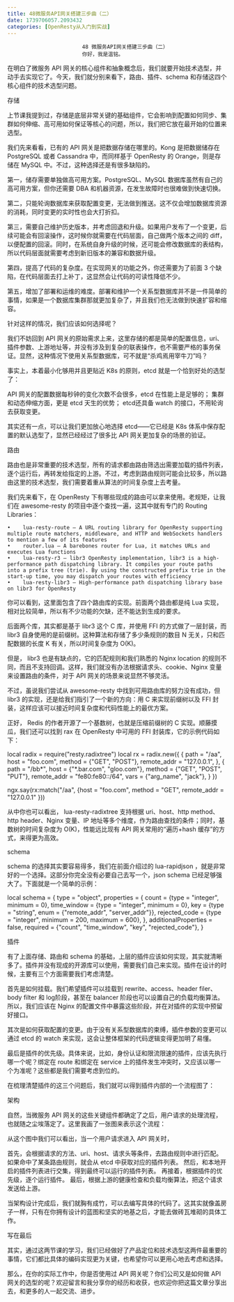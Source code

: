 ```yaml
---
title: 48微服务API网关搭建三步曲（二）
date: 1739706057.2093432
categories: [OpenResty从入门到实战]
---
```

                            48 微服务API网关搭建三步曲（二）
                            你好，我是温铭。

在明白了微服务 API 网关的核心组件和抽象概念后，我们就要开始技术选型，并动手去实现它了。今天，我们就分别来看下，路由、插件、schema 和存储这四个核心组件的技术选型问题。

存储

上节课我提到过，存储是底层非常关键的基础组件，它会影响到配置如何同步、集群如何伸缩、高可用如何保证等核心的问题，所以，我们把它放在最开始的位置来选型。

我们先来看看，已有的 API 网关是把数据存储在哪里的。Kong 是把数据储存在PostgreSQL 或者 Cassandra 中，而同样基于 OpenResty 的 Orange，则是存储在 MySQL 中。不过，这种选择还是有很多缺陷的。

第一，储存需要单独做高可用方案。PostgreSQL、MySQL 数据库虽然有自己的高可用方案，但你还需要 DBA 和机器资源，在发生故障时也很难做到快速切换。

第二，只能轮询数据库来获取配置变更，无法做到推送。这不仅会增加数据库资源的消耗，同时变更的实时性也会大打折扣。

第三，需要自己维护历史版本，并考虑回退和升级。如果用户发布了一个变更，后续可能会有回滚操作，这时候你就需要在代码层面，自己做两个版本之间的 diff，以便配置的回滚。同时，在系统自身升级的时候，还可能会修改数据库的表结构，所以代码层面就需要考虑到新旧版本的兼容和数据升级。

第四，提高了代码的复杂度。在实现网关的功能之外，你还需要为了前面 3 个缺陷，在代码层面去打上补丁，这显然会让代码的可读性降低不少。

第五，增加了部署和运维的难度。部署和维护一个关系型数据库并不是一件简单的事情，如果是一个数据库集群那就更加复杂了，并且我们也无法做到快速扩容和缩容。

针对这样的情况，我们应该如何选择呢？

我们不妨回到 API 网关的原始需求上来，这里存储的都是简单的配置信息，uri、插件参数、上游地址等，并没有涉及到复杂的联表操作，也不需要严格的事务保证。显然，这种情况下使用关系型数据库，可不就是“杀鸡焉用宰牛刀”吗？

事实上，本着最小化够用并且更贴近 K8s 的原则，etcd 就是一个恰到好处的选型了：


API 网关的配置数据每秒钟的变化次数不会很多，etcd 在性能上是足够的；
集群和动态伸缩方面，更是 etcd 天生的优势；
etcd还具备 watch 的接口，不用轮询去获取变更。


其实还有一点，可以让我们更加放心地选择 etcd——它已经是 K8s 体系中保存配置的默认选型了，显然已经经过了很多比 API 网关更加复杂的场景的验证。

路由

路由也是非常重要的技术选型，所有的请求都由路由筛选出需要加载的插件列表，逐个运行后，再转发给指定的上游。不过，考虑到路由规则可能会比较多，所以路由这里的技术选型，我们需要着重从算法的时间复杂度上去考量。

我们先来看下，在 OpenResty 下有哪些现成的路由可以拿来使用。老规矩，让我们在 awesome-resty 的项目中逐个查找一遍，这其中就有专门的 Routing Libraries：

    •    lua-resty-route — A URL routing library for OpenResty supporting multiple route matchers, middleware, and HTTP and WebSockets handlers to mention a few of its features
    •    router.lua — A barebones router for Lua, it matches URLs and executes Lua functions
    •    lua-resty-r3 — libr3 OpenResty implementation, libr3 is a high-performance path dispatching library. It compiles your route paths into a prefix tree (trie). By using the constructed prefix trie in the start-up time, you may dispatch your routes with efficiency
    •    lua-resty-libr3 — High-performance path dispatching library base on libr3 for OpenResty


你可以看到，这里面包含了四个路由库的实现。前面两个路由都是纯 Lua 实现，相对比较简单，所以有不少功能的欠缺，还不能达到生成的要求。

后面两个库，其实都是基于 libr3 这个 C 库，并使用 FFI 的方式做了一层封装，而 libr3 自身使用的是前缀树。这种算法和存储了多少条规则的数目 N 无关，只和匹配数据的长度 K 有关，所以时间复杂度为 O(K)。

但是， libr3 也是有缺点的，它的匹配规则和我们熟悉的 Nginx location 的规则不同，而且不支持回调。这样，我们就没有办法根据请求头、cookie、Nginx 变量来设置路由的条件，对于 API 网关的场景来说显然不够灵活。

不过，虽说我们尝试从 awesome-resty 中找到可用路由库的努力没有成功，但 libr3 的实现，还是给我们指引了一个新的方向：用 C 来实现前缀树以及 FFI 封装，这样应该可以接近时间复杂度和代码性能上的最优方案。

正好， Redis 的作者开源了一个基数树，也就是压缩前缀树的 C 实现。顺藤摸瓜，我们还可以找到 rax 在 OpenResty 中可用的 FFI 封装库，它的示例代码如下：

local radix = require("resty.radixtree")
local rx = radix.new({
    {
        path = "/aa",
        host = "foo.com",
        method = {"GET", "POST"},
        remote_addr = "127.0.0.1",
    },
    {
        path = "/bb*",
        host = {"*.bar.com", "gloo.com"},
        method = {"GET", "POST", "PUT"},
        remote_addr = "fe80:fe80::/64",
        vars = {"arg_name", "jack"},
    }
})

ngx.say(rx:match("/aa", {host = "foo.com",
                     method = "GET",
                     remote_addr = "127.0.0.1"
                    }))


从中你也可以看出， lua-resty-radixtree 支持根据 uri、host、http method、http header、Nginx 变量、IP 地址等多个维度，作为路由查找的条件；同时，基数树的时间复杂度为 O(K)，性能远比现有 API 网关常用的“遍历+hash 缓存”的方式，来得更为高效。

schema

schema 的选择其实要容易得多，我们在前面介绍过的 lua-rapidjson ，就是非常好的一个选择。这部分你完全没有必要自己去写一个，json schema 已经足够强大了。下面就是一个简单的示例：

local schema = {
    type = "object",
    properties = {
        count = {type = "integer", minimum = 0},
        time_window = {type = "integer",  minimum = 0},
        key = {type = "string", enum = {"remote_addr", "server_addr"}},
        rejected_code = {type = "integer", minimum = 200, maximum = 600},
    },
    additionalProperties = false,
    required = {"count", "time_window", "key", "rejected_code"},
}


插件

有了上面存储、路由和 schema 的基础，上层的插件应该如何实现，其实就清晰多了。插件并没有现成的开源库可以使用，需要我们自己来实现。插件在设计的时候，主要有三个方面需要我们考虑清楚。

首先是如何挂载。我们希望插件可以挂载到 rewrite、access、header filer、body filter 和 log阶段，甚至在 balancer 阶段也可以设置自己的负载均衡算法。所以，我们应该在 Nginx 的配置文件中暴露这些阶段，并在对插件的实现中预留好接口。

其次是如何获取配置的变更。由于没有关系型数据库的束缚，插件参数的变更可以通过 etcd 的 watch 来实现，这会让整体框架的代码逻辑变得更加明了易懂。

最后是插件的优先级。具体来说，比如，身份认证和限流限速的插件，应该先执行哪一个呢？绑定在 route 和绑定在 service 上的插件发生冲突时，又应该以哪一个为准呢？这些都是我们需要考虑到位的。

在梳理清楚插件的这三个问题后，我们就可以得到插件内部的一个流程图了：



架构

自然，当微服务 API 网关的这些关键组件都确定了之后，用户请求的处理流程，也就随之尘埃落定了。这里我画了一张图来表示这个流程：



从这个图中我们可以看出，当一个用户请求进入 API 网关时，


首先，会根据请求的方法、uri、host、请求头等条件，去路由规则中进行匹配。如果命中了某条路由规则，就会从 etcd 中获取对应的插件列表。
然后，和本地开启的插件列表进行交集，得到最终可以运行的插件列表。
再接着，根据插件的优先级，逐个运行插件。
最后，根据上游的健康检查和负载均衡算法，把这个请求发送给上游。


当架构设计完成后，我们就胸有成竹，可以去编写具体的代码了。这其实就像盖房子一样，只有在你拥有设计的蓝图和坚实的地基之后，才能去做砖瓦堆砌的具体工作。

写在最后

其实，通过这两节课的学习，我们已经做好了产品定位和技术选型这两件最重要的事情，它们都比具体的编码实现更为关键，也希望你可以更用心地去考虑和选择。

那么，在你的实际工作中，你是否使用过 API 网关呢？你们公司又是如何做 API 网关的选型的呢？欢迎留言和我分享你的经历和收获，也欢迎你把这篇文章分享出去，和更多的人一起交流、进步。

                        
                        
                            